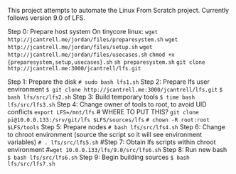 This project attempts to automate the Linux From Scratch project.
Currently follows version 9.0 of LFS.

Step 0: Prepare host system
On tinycore linux:
`wget http://jcantrell.me/jordan/files/preparesystem.sh`
`wget http://jcantrell.me/jordan/files/setup.sh`
`wget http://jcantrell.me/jordan/files/usecases.sh`
`chmod +x {preparesystem,setup,usecases}.sh`
`sh preparesystem.sh`
`git clone http://jcantrell.me:3000/jcantrell/lfs.git`

Step 1: Prepare the disk
`# sudo bash lfs1.sh`
Step 2: Prepare lfs user environment
`$ git clone http://jcantrell.me:3000/jcantrell/lfs.git`
`$ bash lfs/src/lfs2.sh`
Step 3: Build temporary tools
`$ time bash lfs/src/lfs3.sh`
Step 4: Change owner of tools to root, to avoid UID conflicts
`export LFS=/mnt/lfs` # WHERE TO PUT THIS?
`git clone pi@10.0.0.133:/srv/git/lfs $LFS/sources/lfs`
`# chown -R root:root $LFS/tools`
Step 5: Prepare nodes
`# bash lfs/src/lfs4.sh`
Step 6: Change to chroot environment (source the script so it will see
  environment variables)
`# . lfs/src/lfs5.sh`
#Step 7: Obtain lfs scripts within chroot environment
#`wget 10.0.0.133/lfs/9.0/src/lfs6.sh`
Step 8: Run new bash
`$ bash lfs/src/lfs6.sh`
Step 9: Begin building sources
`$ bash lfs/src/lfs7.sh`
